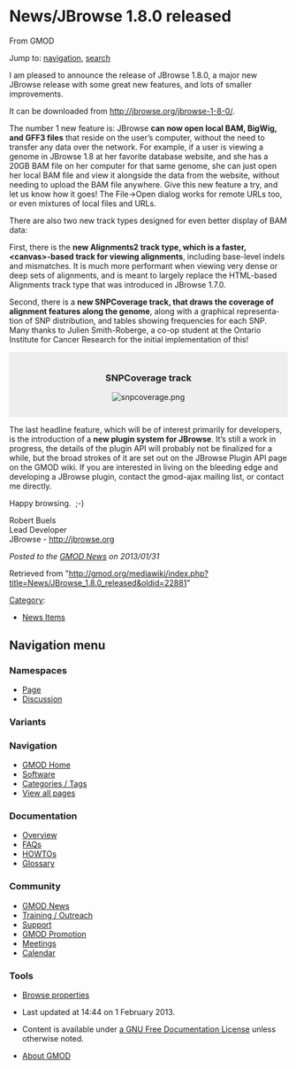 <div id="mw-page-base" class="noprint">

</div>

<div id="mw-head-base" class="noprint">

</div>

<div id="content" class="mw-body" role="main">

<span id="top"></span>

<div id="mw-js-message" style="display:none;">

</div>



# <span dir="auto">News/JBrowse 1.8.0 released</span>

<div id="bodyContent">

<div id="siteSub">

From GMOD

</div>

<div id="contentSub">

</div>

<div id="jump-to-nav" class="mw-jump">

Jump to: [navigation](#mw-navigation), [search](#p-search)

</div>

<div id="mw-content-text" class="mw-content-ltr" lang="en" dir="ltr">

I am pleased to announce the release of JBrowse 1.8.0, a major new
JBrowse release with some great new features, and lots of smaller
improvements.

It can be downloaded from
<a href="http://jbrowse.org/jbrowse-1-8-0/" class="external free"
rel="nofollow">http://jbrowse.org/jbrowse-1-8-0/</a>.

The number 1 new feature is: JBrowse **can now open local BAM, BigWig,
and GFF3 files** that reside on the user’s computer, without the need to
transfer any data over the network. For example, if a user is viewing a
genome in JBrowse 1.8 at her favorite database website, and she has a
20GB BAM file on her computer for that same genome, she can just open
her local BAM file and view it alongside the data from the website,
without needing to upload the BAM file anywhere. Give this new feature a
try, and let us know how it goes! The File-\>Open dialog works for
remote URLs too, or even mixtures of local files and URLs.

There are also two new track types designed for even better display of
BAM data:

First, there is the **new Alignments2 track type, which is a faster,
\<canvas\>-based track for viewing alignments**, including base-level
indels and mismatches. It is much more performant when viewing very
dense or deep sets of alignments, and is meant to largely replace the
HTML-based Alignments track type that was introduced in JBrowse 1.7.0.

Second, there is a **new SNPCoverage track, that draws the coverage of
alignment features along the genome**, along with a graphical
representation of SNP distribution, and tables showing frequencies for
each SNP. Many thanks to Julien Smith-Roberge, a co-op student at the
Ontario Institute for Cancer Research for the initial implementation of
this!

<div style="padding: 1em; background: #eee; text-align: center;">

### <span id="SNPCoverage_track" class="mw-headline">SNPCoverage track</span>

![snpcoverage.png](http://jbrowse.org/wordpress/wp-content/uploads/2013/01/snpcoverage.png)

</div>

The last headline feature, which will be of interest primarily for
developers, is the introduction of a **new plugin system for JBrowse**.
It’s still a work in progress, the details of the plugin API will
probably not be finalized for a while, but the broad strokes of it are
set out on the JBrowse Plugin API page on the GMOD wiki. If you are
interested in living on the bleeding edge and developing a JBrowse
plugin, contact the gmod-ajax mailing list, or contact me directly.

Happy browsing.  ;-)

Robert Buels  
Lead Developer  
JBrowse - <a href="http://jbrowse.org" class="external free"
rel="nofollow">http://jbrowse.org</a>

  

<div class="newsfooter">

*Posted to the [GMOD News](../GMOD_News "GMOD News") on 2013/01/31*

</div>

</div>

<div class="printfooter">

Retrieved from
"<http://gmod.org/mediawiki/index.php?title=News/JBrowse_1.8.0_released&oldid=22881>"

</div>

<div id="catlinks" class="catlinks">

<div id="mw-normal-catlinks" class="mw-normal-catlinks">

[Category](../Special:Categories "Special:Categories"):

- [News Items](../Category:News_Items "Category:News Items")

</div>

</div>

<div class="visualClear">

</div>

</div>

</div>

<div id="mw-navigation">

## Navigation menu

<div id="mw-head">



<div id="left-navigation">

<div id="p-namespaces" class="vectorTabs" role="navigation"
aria-labelledby="p-namespaces-label">

### Namespaces

- <span id="ca-nstab-main"><a href="JBrowse_1.8.0_released" accesskey="c"
  title="View the content page [c]">Page</a></span>
- <span id="ca-talk"><a
  href="http://gmod.org/mediawiki/index.php?title=Talk:News/JBrowse_1.8.0_released&amp;action=edit&amp;redlink=1"
  accesskey="t"
  title="Discussion about the content page [t]">Discussion</a></span>

</div>

<div id="p-variants" class="vectorMenu emptyPortlet" role="navigation"
aria-labelledby="p-variants-label">

### 

### Variants[](#)

<div class="menu">

</div>

</div>

</div>

<div id="right-navigation">





</div>



</div>

</div>

</div>

<div id="mw-panel">

<div id="p-logo" role="banner">

<a href="../Main_Page"
style="background-image: url(../../images/GMOD-cogs.png);"
title="Visit the main page"></a>

</div>

<div id="p-Navigation" class="portal" role="navigation"
aria-labelledby="p-Navigation-label">

### Navigation

<div class="body">

- <span id="n-GMOD-Home">[GMOD Home](../Main_Page)</span>
- <span id="n-Software">[Software](../GMOD_Components)</span>
- <span id="n-Categories-.2F-Tags">[Categories /
  Tags](../Categories)</span>
- <span id="n-View-all-pages">[View all
  pages](../Special:AllPages)</span>

</div>

</div>

<div id="p-Documentation" class="portal" role="navigation"
aria-labelledby="p-Documentation-label">

### Documentation

<div class="body">

- <span id="n-Overview">[Overview](../Overview)</span>
- <span id="n-FAQs">[FAQs](../Category:FAQ)</span>
- <span id="n-HOWTOs">[HOWTOs](../Category:HOWTO)</span>
- <span id="n-Glossary">[Glossary](../Glossary)</span>

</div>

</div>

<div id="p-Community" class="portal" role="navigation"
aria-labelledby="p-Community-label">

### Community

<div class="body">

- <span id="n-GMOD-News">[GMOD News](../GMOD_News)</span>
- <span id="n-Training-.2F-Outreach">[Training /
  Outreach](../Training_and_Outreach)</span>
- <span id="n-Support">[Support](../Support)</span>
- <span id="n-GMOD-Promotion">[GMOD Promotion](../GMOD_Promotion)</span>
- <span id="n-Meetings">[Meetings](../Meetings)</span>
- <span id="n-Calendar">[Calendar](../Calendar)</span>

</div>

</div>

<div id="p-tb" class="portal" role="navigation"
aria-labelledby="p-tb-label">

### Tools

<div class="body">


- <span id="t-smwbrowselink"><a href="../Special:Browse/News-2FJBrowse_1.8.0_released"
  rel="smw-browse">Browse properties</a></span>


</div>

</div>

</div>

</div>

<div id="footer" role="contentinfo">

- <span id="footer-info-lastmod">Last updated at 14:44 on 1 February
  2013.</span>
<!-- - <span id="footer-info-viewcount">6,697 page views.</span> -->
- <span id="footer-info-copyright">Content is available under
  <a href="http://www.gnu.org/licenses/fdl-1.3.html" class="external"
  rel="nofollow">a GNU Free Documentation License</a> unless otherwise
  noted.</span>

<!-- -->

- <span id="footer-places-about">[About
  GMOD](../GMOD:About "GMOD:About")</span>

<!-- -->






</div>
